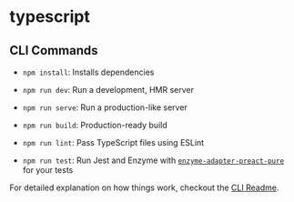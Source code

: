 # typescript

## CLI Commands

- `npm install`: Installs dependencies

- `npm run dev`: Run a development, HMR server

- `npm run serve`: Run a production-like server

- `npm run build`: Production-ready build

- `npm run lint`: Pass TypeScript files using ESLint

- `npm run test`: Run Jest and Enzyme with
  [`enzyme-adapter-preact-pure`](https://github.com/preactjs/enzyme-adapter-preact-pure) for
  your tests

For detailed explanation on how things work, checkout the [CLI Readme](https://github.com/developit/preact-cli/blob/master/README.md).
